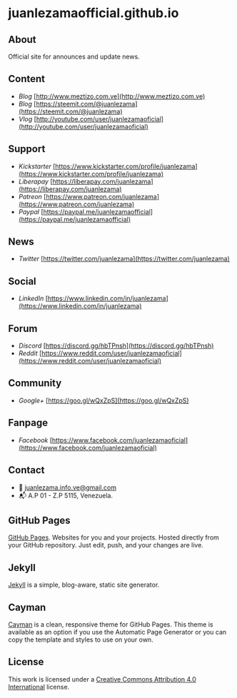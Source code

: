 # juanlezamaofficial.github.io



## About


Official site for announces and update news.



## Content


- *Blog* [http://www.meztizo.com.ve](http://www.meztizo.com.ve)
- *Blog* [https://steemit.com/@juanlezama](https://steemit.com/@juanlezama)
- *Vlog* [http://youtube.com/user/juanlezamaoficial](http://youtube.com/user/juanlezamaoficial)



## Support


- *Kickstarter* [https://www.kickstarter.com/profile/juanlezama](https://www.kickstarter.com/profile/juanlezama)
- *Liberapay* [https://liberapay.com/juanlezama](https://liberapay.com/juanlezama)
- *Patreon* [https://www.patreon.com/juanlezama](https://www.patreon.com/juanlezama)
- *Paypal* [https://paypal.me/juanlezamaofficial](https://paypal.me/juanlezamaofficial)



## News


- *Twitter* [https://twitter.com/juanlezama](https://twitter.com/juanlezama)



## Social


- *LinkedIn* [https://www.linkedin.com/in/juanlezama](https://www.linkedin.com/in/juanlezama)



## Forum


- *Discord* [https://discord.gg/hbTPnsh](https://discord.gg/hbTPnsh)
- *Reddit* [https://www.reddit.com/user/juanlezamaoficial](https://www.reddit.com/user/juanlezamaoficial)



## Community


- *Google+* [https://goo.gl/wQxZpS](https://goo.gl/wQxZpS)



## Fanpage


- *Facebook* [https://www.facebook.com/juanlezamaoficial](https://www.facebook.com/juanlezamaoficial)



## Contact


- :e-mail: juanlezama.info.ve@gmail.com
- :mailbox_with_mail: A.P 01 - Z.P 5115, Venezuela.



## GitHub Pages


[GitHub Pages](https://pages.github.com). Websites for you and your projects. Hosted directly from your GitHub repository. Just edit, push, and your changes are live.



## Jekyll


[Jekyll](https://jekyllrb.com) is a simple, blog-aware, static site generator.



## Cayman


[Cayman](https://github.com/jasonlong/cayman-theme) is a clean, responsive theme for GitHub Pages. This theme is available as an option if you use the Automatic Page Generator or you can copy the template and styles to use on your own.



## License


This work is licensed under a [Creative Commons Attribution 4.0 International](http://creativecommons.org/licenses/by/4.0/) license.

